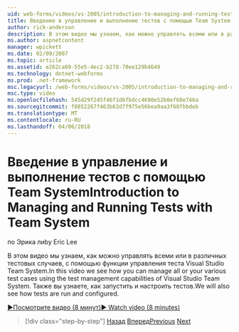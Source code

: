 ```yaml
---
uid: web-forms/videos/vs-2005/introduction-to-managing-and-running-tests-with-team-system
title: Введение в управление и выполнение тестов с помощью Team System | Документы Microsoft
author: rick-anderson
description: В этом видео мы узнаем, как можно управлять всеми или в различных тестовых случаев, с помощью функции управления теста Visual Studio Team System. Вы также узнаете...
ms.author: aspnetcontent
manager: wpickett
ms.date: 02/09/2007
ms.topic: article
ms.assetid: e262ca69-55e5-4ec2-b278-78ee129b4649
ms.technology: dotnet-webforms
ms.prod: .net-framework
msc.legacyurl: /web-forms/videos/vs-2005/introduction-to-managing-and-running-tests-with-team-system
msc.type: video
ms.openlocfilehash: 545d29f245f46f1d6fbdcc4690e52b0ef60e746a
ms.sourcegitcommit: f8852267f463b62d7f975e56bea9aa3f68fbbdeb
ms.translationtype: MT
ms.contentlocale: ru-RU
ms.lasthandoff: 04/06/2018
---
```

<a name="introduction-to-managing-and-running-tests-with-team-system"></a><span data-ttu-id="33fd4-104">Введение в управление и выполнение тестов с помощью Team System</span><span class="sxs-lookup"><span data-stu-id="33fd4-104">Introduction to Managing and Running Tests with Team System</span></span>
====================
<span data-ttu-id="33fd4-105">по Эрика ли</span><span class="sxs-lookup"><span data-stu-id="33fd4-105">by Eric Lee</span></span>

<span data-ttu-id="33fd4-106">В этом видео мы узнаем, как можно управлять всеми или в различных тестовых случаев, с помощью функции управления теста Visual Studio Team System.</span><span class="sxs-lookup"><span data-stu-id="33fd4-106">In this video we see how you can manage all or your various test cases using the test management capabilities of Visual Studio Team System.</span></span> <span data-ttu-id="33fd4-107">Также вы узнаете, как запустить и настроить тестов.</span><span class="sxs-lookup"><span data-stu-id="33fd4-107">We will also see how tests are run and configured.</span></span>

[<span data-ttu-id="33fd4-108">&#9654;Посмотрите видео (8 минут)</span><span class="sxs-lookup"><span data-stu-id="33fd4-108">&#9654; Watch video (8 minutes)</span></span>](https://channel9.msdn.com/Blogs/ASP-NET-Site-Videos/introduction-to-managing-and-running-tests-with-team-system)

> [!div class="step-by-step"]
> <span data-ttu-id="33fd4-109">[Назад](introduction-to-manual-testing-with-team-system.md)
> [Вперед](measuring-the-business-value-of-ajax.md)</span><span class="sxs-lookup"><span data-stu-id="33fd4-109">[Previous](introduction-to-manual-testing-with-team-system.md)
[Next](measuring-the-business-value-of-ajax.md)</span></span>
